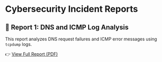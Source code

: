 # Cybersecurity Incident Reports

## 📄 Report 1: DNS and ICMP Log Analysis

This report analyzes DNS request failures and ICMP error messages using `tcpdump` logs.

👉 [View Full Report (PDF)](./Incident_report_network_analysis/Cybersecurity_Incident_Report_Network_Traffic_Analysis.pdf)

